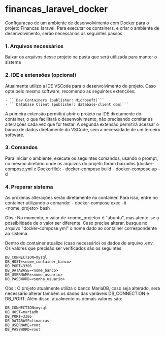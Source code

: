 # financas_laravel_docker
Configuracao de um ambiente de desenvolvimento com Docker para o projeto Financas_laravel.
Para executar os containers, e criar o ambiente de desenvolvimento, serão necessários os seguintes passos:

### 1. Arquivos necessários

Baixar os arquivos desse projeto na pasta que será utilizada para manter o sistema


### 2. IDE e extensões (opcional)

Atualmente utilizo a IDE VSCode para o desenvolvimento do projeto. Caso opte pelo mesmo software, recomendo as seguintes extenções:

    - ```Dev Containers (publisher: Microsoft)```
    - ```Database Client (publisher: database-client.com)```

A primeira extensão permitirá abrir o projeto na IDE diretamente do container, o que facilitará o desenvolvimento, não precisando comitar as alterações cada vez que for testar. A segunda extensão permitirá acessar o banco de dados diretamente do VSCode, sem a necessidade de um terceiro software.


### 3. Comandos

Para iniciar o ambiente, execute os seguintes comandos, usando o prompt, no mesmo diretório onde os arquivos do projeto foram baixados (docker-compose.yml e Dockerfile):
    - docker-compose build
    - docker-compose up -d



### 4. Preparar sistema

As próximas alterações serão diretamente no container. Para isso, entre no container utilizando o comando:
    - docker-compose exec -it <nome_projeto> bash

Obs.: No momento, o valor de <nome_projeto> é "ubuntu", mas atente-se a possibilidade de o valor ser diferente. Caso precise alterar, busque no arquivo "docker-compose.yml" o nome dado ao container correspondente ao sistema.

Dentro do container atualize (caso necessário) os dados do arquivo .env. Os valores que precisão ser verificados são os seguintes:

```
DB_CONNECTION=mysql
DB_HOST=<nome_container_banco>
DB_PORT=3306
DB_DATABASE=<nome_banco>
DB_USERNAME=<nome_usuario>
DB_PASSWORD=<senha_usuario>
```

Obs.: O projeto atualmente utiliza o banco MariaDB, caso seja alterado, será necessário alterar também os dados das variáveis DB_CONNECTION e DB_PORT. Além disso, atualmente os demais valores são:

```
DB_CONNECTION=mysql
DB_HOST=mariadb
DB_PORT=3306
DB_DATABASE=financas
DB_USERNAME=root
DB_PASSWORD=root
```




